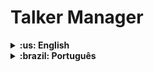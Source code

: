 # Talker Manager

<details>
  <summary markdown="span"><strong>:us: English</strong></summary><br />
  
## :page_with_curl: About

This is the fourth project of the Back-end curriculum developed at Trybe.

In this project I built an application for registering speakers in which it will be possible to register, view, search, edit and delete information

<br />

## 🚀 Installation

<details>
<summary>Installation and execution with Docker</summary>
<br />

To run this application you need to have **Git**, **Docker** and **Docker Compose** installed on your computer. Docker Compose needs to be version **1.29** or higher.

### 1 - Clone the repository:

```
git clone git@github.com:apoishi/trybe-talker-manager.git
```

### 2 - Enter the repository folder you just cloned and use docker-compose to create the container:

     cd trybe-talker-manager  

     docker-compose up -d --build

### 3 - Open the `talker_manager` container terminal:

     docker exec -it talker_manager bash

### 4 - In the terminal of the container, install the dependencies:

     npm install

### 5 - Now run the application with the command:

     npm start

</details>
<br />

## :man_technologist: Skills

- Understand the difference between synchronous and asynchronous execution;
- Perform asynchronous operations with callbacks and Promises;
- Read and write files locally with NodeJS;
- Write scripts that create and consume Promises;
- Perform function calls consciously;
- Understand what HTTP is, what an API is and what both have to do with Express;
- Understand the structure of an Express application and how to organize its code;
- Create routes and apply middlewares;
- Write APIs using Node and Express.

<br />

## Routes

<details>
   <summary><strong>GET /talkers</strong></summary>
   </br>
   • Return all speakers from the database.
   </br>
</details>

<details>
   <summary><strong>GET /talkers/search</strong></summary>
   </br>
   • Search a speaker by name.
   </br>
</details>

<details>
   <summary><strong>GET /talkers/:id</strong></summary>
   </br>
   • Search a speaker by id in the database.
   </br>
</details>

<details>
   <summary><strong>POST /login</strong></summary>
   </br>
   • If the login was successful, it returns a token to the user.
</details>

<details>
   <summary><strong>POST /talkers</strong></summary>
   </br>
   • Register a new speaker.
   </br>
   • Validate the token.
</details>

<details>
   <summary><strong>PUT /talkers/:id</strong></summary>
   </br>
   • Update a speaker by id in the database.
   </br>
   • Validate the token.
</details>

<details>
   <summary><strong>DELETE /talkers/:id</strong></summary>
    </br>
   • Delete a speaker by id from the database.
   </br>
   • Validate the token.
</details>

<br />

## :hammer_and_wrench: Tools

* Node.js
* Express.js
* Docker

</details>

<details>
  <summary markdown="span"><strong>:brazil: Português</strong></summary><br />
  
## :page_with_curl: Sobre

Esse é o quarto projeto desenvolvido na Trybe do módulo de Back-end.

Neste projeto construí uma aplicação de cadastro de palestrantes em que é possível cadastrar, visualizar, pesquisar, editar e excluir informações. 
<br />

## 🚀 Instalação

<details>
<summary>Instalação e execução com Docker</summary>
<br />

Para rodar está aplicação é necessário ter **Git**, **Docker** e o **Docker Compose** instalados no seu computador. O Docker Compose precisa estar na versão **1.29** ou superior.

### 1 - Clone o repositório:

```
git clone git@github.com:apoishi/trybe-talker-manager.git
```

### 2 - Entre na pasta do repositório que você acabou de clonar e use o docker-compose para subir o container:

    cd trybe-talker-manager   
    docker-compose up -d --build

### 3 - Abra o terminal do container `talker_manager`

    docker exec -it talker_manager bash

### 4 - No terminal do container, instale as dependências:

    npm install

### 5 - Agora execute a aplicação com o comando:

    npm start

</details>
<br />

## :man_technologist: Habilidades

- Entender a diferença entre execução síncrona e assíncrona;
- Realizar operações assíncronas com callbacks e Promises;
- Ler e escrever arquivos localmente com NodeJS;
- Escrever os próprios scripts que criam e consomem Promises;
- Realizar chamadas de funções de forma consciente;
- Entender o que é o HTTP, o que é uma API e o que os dois têm a ver com o Express;
- Entender a estrutura de uma aplicação Express e como organizar seu código;
- Criar rotas e aplicar middlewares;
- Escrever APIs utilizando Node e Express.

<br />

## Rotas

<details>
  <summary><strong>GET /talkers</strong></summary>
  </br>
  • Retorna todos os palestrantes do banco de dados.
  </br>
</details>

<details>
  <summary><strong>GET /talkers/search</strong></summary>
  </br>
  • Busca o palestrante pelo nome.
  </br>
</details>

<details>
  <summary><strong>GET /talkers/:id</strong></summary>
  </br>
  • Busca o palestrante por id no banco de dados.
  </br>
</details>

<details>
  <summary><strong>POST /login</strong></summary>
  </br>
  • Caso o login tenha sido efetuado com sucesso retorna um token para o usuário.
</details>

<details>
  <summary><strong>POST /talkers</strong></summary>
  </br>
  • Cadastra um novo palestrante.
  </br>
  • Valida o token.
</details>

<details>
  <summary><strong>PUT /talkers/:id</strong></summary>
  </br>
  • Atualiza um palestrante pelo id no banco de dados.
  </br>
  • Valida o token.
</details>

<details>
  <summary><strong>DELETE /talkers/:id</strong></summary>
   </br>
  • Deleta um palestrante por id no banco de dados.
  </br>
  • Valida o token.
</details>

<br />

## :hammer_and_wrench: Ferramentas

* Node.js
* Express.js
* Docker
* Javascript

</details>
